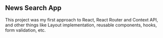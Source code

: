 ## News Search App

This project was my first approach to React, React Router and Context API, and other things like Layout implementation, reusable components, hooks, form validation, etc.
